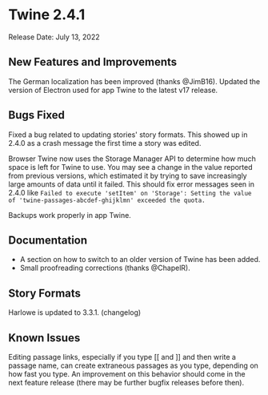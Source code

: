 # Twine 2.4.1

Release Date: July 13, 2022

## New Features and Improvements

The German localization has been improved (thanks @JimB16).
Updated the version of Electron used for app Twine to the latest v17 release.

## Bugs Fixed

Fixed a bug related to updating stories' story formats. This showed up in 2.4.0 as a crash message the first time a story was edited.

Browser Twine now uses the Storage Manager API to determine how much space is left for Twine to use. You may see a change in the value reported from previous versions, which estimated it by trying to save increasingly large amounts of data until it failed. This should fix error messages seen in 2.4.0 like `Failed to execute 'setItem' on 'Storage': Setting the value of 'twine-passages-abcdef-ghijklmn' exceeded the quota.`

Backups work properly in app Twine.

## Documentation

- A section on how to switch to an older version of Twine has been added.
- Small proofreading corrections (thanks @ChapelR).

## Story Formats

Harlowe is updated to 3.3.1. (changelog)

## Known Issues

Editing passage links, especially if you type [[ and ]] and then write a passage name, can create extraneous passages as you type, depending on how fast you type. An improvement on this behavior should come in the next feature release (there may be further bugfix releases before then).
